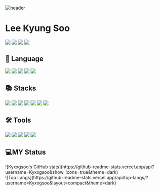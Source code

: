 ![header](https://capsule-render.vercel.app/api?type=waving&color=timeAuto&height=300&section=header&text=Kyxxgsoo)

<h1>Lee Kyung Soo</h1>
<p align="leading">
  <a href="https://www.instagram.com/kyxxgsoo/" target="_blank"><img src="https://img.shields.io/badge/kyxxgsoo-E4405F?style=flat-square&logo=Instagram&logoColor=FFFFFF"/></a>
  <a href="https://kyxxgsoo.tistory.com/" target="_blank"><img src="https://img.shields.io/badge/Tistory-000000?style=flat-square&logo=Tistory&logoColor=FFFFFF"/></a>
  <img src="https://img.shields.io/badge/jmtkd9196@gmail.com-EA4335?style=flat-square&logo=Gmail&logoColor=FFFFFF"/>
  <img src="https://img.shields.io/badge/이경수%232211-5865F2?style=flat-square&logo=Discord&logoColor=FFFFFF"/>
  <br>
</p>

<h2>📖 Language</h2>
<p align="leading">
  <img src="https://img.shields.io/badge/Swift-F05138?style=flat-square&logo=Swift&logoColor=white"/>
  <img src="https://img.shields.io/badge/C++-00599C?style=flat-square&logo=C%2B%2B&logoColor=FFFFFF"/>
  <img src="https://img.shields.io/badge/C-A8B9CC?style=flat-square&logo=C&logoColor=FFFFFF"/>
  <img src="https://img.shields.io/badge/Python-3776AB?style=flat-square&logo=Python&logoColor=FFFFFF"/>
  <img src="https://img.shields.io/badge/Java-007396?style=flat-square&logo=Java&logoColor=white"/></a>
  <br>
</p>

<h2>📚 Stacks</h2>
<p align="leading">
  <img src="https://img.shields.io/badge/SwiftUI-F05138?style=flat-square&logo=Swift&logoColor=white"/>
  <img src="https://img.shields.io/badge/UIkit-2396F3?style=flat-square&logo=UIkit&logoColor=white"/>
  <img src="https://img.shields.io/badge/Spring-6DB33F?style=flat-square&logo=Spring&logoColor=FFFFFF"/>
  <img src="https://img.shields.io/badge/Spring Boot-6DB33F?style=flat-square&logo=Spring Boot&logoColor=FFFFFF"/>
  <img src="https://img.shields.io/badge/Linux-FCC624?style=flat-square&logo=Linux&logoColor=FFFFFF"/>
  <img src="https://img.shields.io/badge/MySQL-4479A1?style=flat-square&logo=MySQL&logoColor=FFFFFF"/>
  <img src="https://img.shields.io/badge/PostgreSQL-4169E1?style=flat-square&logo=PostgreSQL&logoColor=FFFFFF"/>
  <br>
</p>

<h2>🛠️ Tools</h2>
<p align="leading">
  <img src="https://img.shields.io/badge/Xcode-147EFB?style=flat-square&logo=Xcode&logoColor=white"/>
  <img src="https://img.shields.io/badge/Visual Studio-5C2D91?style=flat-square&logo=Visual Studio&logoColor=white"/>
  <img src="https://img.shields.io/badge/Visual Studio Code-007ACC?style=flat-square&logo=Visual Studio Code&logoColor=white"/>
  <img src="https://img.shields.io/badge/IntelliJ IDEA-000000?style=flat-square&logo=IntelliJ IDEA&logoColor=white"/>
  <img src="https://img.shields.io/badge/PyCharm-000000?style=flat-square&logo=PyCharm&logoColor=white"/>
  <br>
</p>

<h2>💻MY Status</h2>
![Kyxxgsoo's GitHub stats](https://github-readme-stats.vercel.app/api?username=Kyxxgsoo&show_icons=true&theme=dark)
<br>
![Top Langs](https://github-readme-stats.vercel.app/api/top-langs/?username=Kyxxgsoo&layout=compact&theme=dark)

<!--
**kyxxgsoo/kyxxgsoo** is a ✨ _special_ ✨ repository because its `README.md` (this file) appears on your GitHub profile.

Here are some ideas to get you started:

- 🔭 I’m currently working on ...
- 🌱 I’m currently learning ...
- 👯 I’m looking to collaborate on ...
- 🤔 I’m looking for help with ...
- 💬 Ask me about ...
- 📫 How to reach me: ...
- 😄 Pronouns: ...
- ⚡ Fun fact: ...
-->
